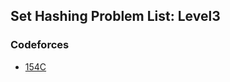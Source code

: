 ## Set Hashing Problem List: Level3


### Codeforces
- [154C](/problem-solving/hashing/set_hashing/l3-cf-154C)


